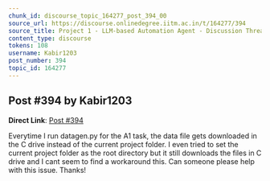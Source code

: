 ```yaml
---
chunk_id: discourse_topic_164277_post_394_00
source_url: https://discourse.onlinedegree.iitm.ac.in/t/164277/394
source_title: Project 1 - LLM-based Automation Agent - Discussion Thread [TDS Jan 2025]
content_type: discourse
tokens: 108
username: Kabir1203
post_number: 394
topic_id: 164277
---
```


## Post #394 by Kabir1203

**Direct Link**: [Post #394](https://discourse.onlinedegree.iitm.ac.in/t/164277/394)

Everytime I run datagen.py for the A1 task, the data file gets downloaded in the C drive instead of the current project folder. I even tried to set the current project folder as the root directory but it still downloads the files in C drive and I cant seem to find a workaround this. Can someone please help with this issue. Thanks!
